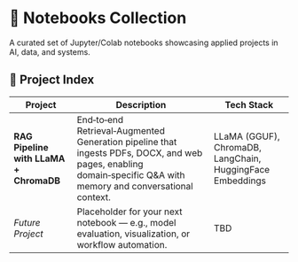 # 📓 Notebooks Collection

A curated set of Jupyter/Colab notebooks showcasing applied projects in AI, data, and systems.

## 📑 Project Index

| Project | Description | Tech Stack |
|---------|-------------|------------|
| **RAG Pipeline with LLaMA + ChromaDB** | End‑to‑end Retrieval‑Augmented Generation pipeline that ingests PDFs, DOCX, and web pages, enabling domain‑specific Q&A with memory and conversational context. | LLaMA (GGUF), ChromaDB, LangChain, HuggingFace Embeddings |
| *Future Project* | Placeholder for your next notebook — e.g., model evaluation, visualization, or workflow automation. | TBD |
